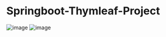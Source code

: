 # Springboot-Thymleaf-Project
![image](https://user-images.githubusercontent.com/70790835/234531546-61eb371c-f8d3-4b08-bf6c-3fe7e704d2d7.png)
![image](https://user-images.githubusercontent.com/70790835/234531746-3e7b6bad-1dbb-4013-97a1-f3aa0a3e5ccd.png)
